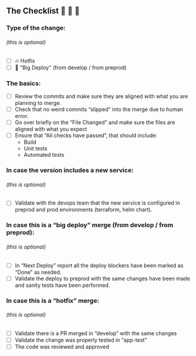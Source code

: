 ## The Checklist :see_no_evil: :hear_no_evil: :speak_no_evil:

### Type of the change:
###### (this is optional)
- [ ] :fire: Hotfix
- [ ] :rocket: "Big Deploy" (from develop / from preprod)

### The basics:
<!-- required-tasks -->
- [ ] Review the commits and make sure they are aligned with what you are planning to merge.
- [ ] Check that no weird commits “slipped” into the merge due to human error.
- [ ] Go over briefly on the “File Changed” and make sure the files are aligned with what you expect
- [ ] Ensure that “All checks have passed”, that should include:
    - Build
    - Unit tests
    - Automated tests
<!-- /required-tasks -->

### In case the version includes a new service:
###### (this is optional)
- [ ] Validate with the devops team that the new service is configured in preprod and prod environments (terraform, helm chart).

### In case this is a “big deploy” merge (from develop / from preprod):
###### (this is optional)
- [ ] In “Next Deploy” report all the deploy blockers have been marked as “Done” as needed.
- [ ] Validate the deploy to preprod with the same changes have been made and sanity tests have been performed.

### In case this is a “hotfix” merge:
###### (this is optional)
- [ ] Validate there is a PR merged in “develop” with the same changes
- [ ] Validate the change was properly tested in “app-test”
- [ ] The code was reviewed and approved